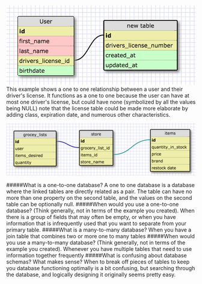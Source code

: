 ![One to one](imgs/one_to_one.png)
This example shows a one to one relationship between a user and their driver's license.  It functions as a one to one because the user can have at most one driver's license, but could have none (symbolized by all the values being NULL) note that the license table could be made more elaborate by adding class, expiration date, and numerous other characteristics.

![Many to many](imgs/many_to_many.png)

#####What is a one-to-one database?
A one to one database is a database where the linked tables are directly related as a pair.  The table can have no more than one property on the second table, and the values on the second table can be optionally null.
#####When would you use a one-to-one database? (Think generally, not in terms of the example you created).
When there is a group of fields that may often be empty, or when you have information that is infrequently used that you want to separate from your primary table.
#####What is a many-to-many database?
When you have a join table that combines two or more one to many tables
#####When would you use a many-to-many database? (Think generally, not in terms of the example you created).
Whenever you have multiple tables that need to use information together frequently
#####What is confusing about database schemas? What makes sense?
When to break off pieces of tables to keep you database functioning optimally is a bit confusing, but searching through the database, and logically designing it originally seems pretty easy.
